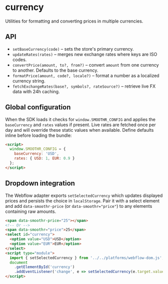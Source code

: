 # currency

Utilities for formatting and converting prices in multiple currencies.

## API

- `setBaseCurrency(code)` – sets the store's primary currency.
- `updateRates(rates)` – merges new exchange rates where keys are ISO codes.
- `convertPrice(amount, to?, from?)` – convert `amount` from one currency to
  another. Defaults to the base currency.
- `formatPrice(amount, code?, locale?)` – format a number as a localized
  currency string.
- `fetchExchangeRates(base?, symbols?, rateSource?)` – retrieve live FX data with 24h caching.

## Global configuration

When the SDK loads it checks for `window.SMOOTHR_CONFIG` and applies the
`baseCurrency` and `rates` values if present. Live rates are fetched once per
day and will override these static values when available. Define defaults inline
before loading the bundle:

```html
<script>
  window.SMOOTHR_CONFIG = {
    baseCurrency: 'USD',
    rates: { USD: 1, EUR: 0.9 }
  };
</script>
```

## Dropdown integration

The Webflow adapter exports `setSelectedCurrency` which updates displayed prices
and persists the choice in `localStorage`. Pair it with a select element and add
`data-smoothr-price` (or `data-smoothr="price"`) to any elements containing raw
amounts.

```html
<span data-smoothr-price="25"></span>
<!-- Or -->
<span data-smoothr="price">25</span>
<select id="currency">
  <option value="USD">USD</option>
  <option value="EUR">EUR</option>
</select>
<script type="module">
  import { setSelectedCurrency } from '../../platforms/webflow-dom.js';
  document
    .getElementById('currency')
    .addEventListener('change', e => setSelectedCurrency(e.target.value));
</script>
```
